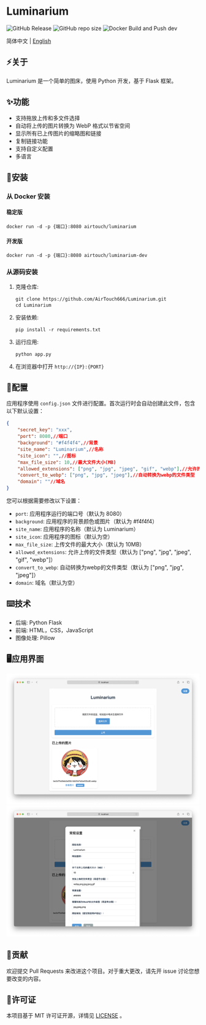 # Luminarium

![GitHub Release](https://img.shields.io/github/release/AirTouch666/Luminarium)
![GitHub repo size](https://img.shields.io/github/repo-size/AirTouch666/Luminarium)
![Docker Build and Push dev](https://github.com/AirTouch666/Luminarium/actions/workflows/docker-build-push-dev.yml/badge.svg)

简体中文 | [English](./README.md)

## ⚡️关于

Luminarium 是一个简单的图床，使用 Python 开发，基于 Flask 框架。

## ✨功能

- 支持拖放上传和多文件选择
- 自动将上传的图片转换为 WebP 格式以节省空间
- 显示所有已上传图片的缩略图和链接
- 复制链接功能
- 支持自定义配置
- 多语言

## 💽安装
### 从 Docker 安装
#### 稳定版
   ```
   docker run -d -p {端口}:8080 airtouch/luminarium
   ```

#### 开发版
   ```
   docker run -d -p {端口}:8080 airtouch/luminarium-dev
   ```

### 从源码安装

1. 克隆仓库:
   ```
   git clone https://github.com/AirTouch666/Luminarium.git
   cd Luminarium
   ```

2. 安装依赖:
   ```
   pip install -r requirements.txt
   ```

3. 运行应用:
   ```
   python app.py
   ```

4. 在浏览器中打开 `http://{IP}:{PORT}`

## 🔧配置
应用程序使用 `config.json` 文件进行配置。首次运行时会自动创建此文件，包含以下默认设置：
```json
{
    "secret_key": "xxx",
    "port": 8080,//端口
    "background": "#f4f4f4",//背景
    "site_name": "Luminarium",//名称
    "site_icon": "",//图标
    "max_file_size": 10,//最大文件大小(MB)
    "allowed_extensions": ["png", "jpg", "jpeg", "gif", "webp"],//允许的文件类型
    "convert_to_webp": ["png", "jpg", "jpeg"],//自动转换为webp的文件类型
    "domain": ""//域名
}
```

您可以根据需要修改以下设置：
- `port`: 应用程序运行的端口号（默认为 8080）
- `background`: 应用程序的背景颜色或图片（默认为 #f4f4f4）
- `site_name`: 应用程序的名称（默认为 Luminarium）
- `site_icon`: 应用程序的图标（默认为空）
- `max_file_size`: 上传文件的最大大小（默认为 10MB）
- `allowed_extensions`: 允许上传的文件类型（默认为 ["png", "jpg", "jpeg", "gif", "webp"]）
- `convert_to_webp`: 自动转换为webp的文件类型（默认为 ["png", "jpg", "jpeg"]）
- `domain`: 域名（默认为空）

## ⌨️技术

- 后端: Python Flask
- 前端: HTML，CSS，JavaScript
- 图像处理: Pillow

## 🖥应用界面
![应用界面](./screenshots/1.png)
![应用界面](./screenshots/2.png)

## 🤝贡献

欢迎提交 Pull Requests 来改进这个项目。对于重大更改，请先开 issue 讨论您想要改变的内容。

## 📜许可证

本项目基于 MIT 许可证开源，详情见 [LICENSE](./LICENSE) 。